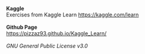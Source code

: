 **Kaggle**
<br>
Exercises from Kaggle Learn https://kaggle.com/learn
<br>
<br>
**Github Page**<br>
https://pizzaz93.github.io/Kaggle_Learn/
<br>
<br>
*GNU General Public License v3.0*


